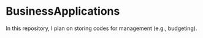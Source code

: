 # BusinessApplications
In this repository, I plan on storing codes for management (e.g., budgeting).
